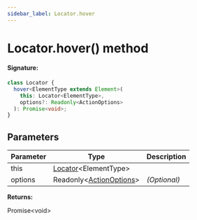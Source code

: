 ```yaml
---
sidebar_label: Locator.hover
---
```


# Locator.hover() method

#### Signature:

```typescript
class Locator {
  hover<ElementType extends Element>(
    this: Locator<ElementType>,
    options?: Readonly<ActionOptions>
  ): Promise<void>;
}
```

## Parameters

| Parameter | Type                                                          | Description  |
| --------- | ------------------------------------------------------------- | ------------ |
| this      | [Locator](./puppeteer.locator.md)&lt;ElementType&gt;          |              |
| options   | Readonly&lt;[ActionOptions](./puppeteer.actionoptions.md)&gt; | _(Optional)_ |

**Returns:**

Promise&lt;void&gt;

